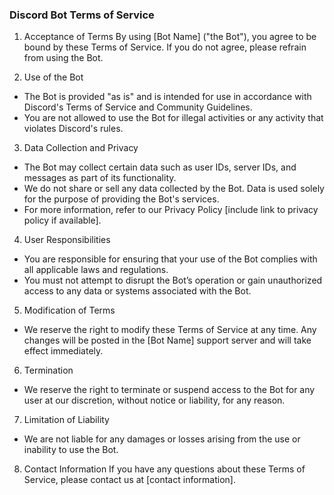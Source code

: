 ### Discord Bot Terms of Service

1. Acceptance of Terms
By using [Bot Name] ("the Bot"), you agree to be bound by these Terms of Service. If you do not agree, please refrain from using the Bot.

2. Use of the Bot
- The Bot is provided "as is" and is intended for use in accordance with Discord's Terms of Service and Community Guidelines.
- You are not allowed to use the Bot for illegal activities or any activity that violates Discord's rules.

3. Data Collection and Privacy
- The Bot may collect certain data such as user IDs, server IDs, and messages as part of its functionality.
- We do not share or sell any data collected by the Bot. Data is used solely for the purpose of providing the Bot's services.
- For more information, refer to our Privacy Policy [include link to privacy policy if available].

4. User Responsibilities
- You are responsible for ensuring that your use of the Bot complies with all applicable laws and regulations.
- You must not attempt to disrupt the Bot’s operation or gain unauthorized access to any data or systems associated with the Bot.

5. Modification of Terms
- We reserve the right to modify these Terms of Service at any time. Any changes will be posted in the [Bot Name] support server and will take effect immediately.

6. Termination
- We reserve the right to terminate or suspend access to the Bot for any user at our discretion, without notice or liability, for any reason.

7. Limitation of Liability
- We are not liable for any damages or losses arising from the use or inability to use the Bot.

8. Contact Information
If you have any questions about these Terms of Service, please contact us at [contact information].
